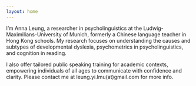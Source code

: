 ```yaml
---
layout: home
---
```


I’m Anna Leung, a researcher in psycholinguistics at the Ludwig-Maximilians-University of Munich, formerly a Chinese language teacher in Hong Kong schools. My research focuses on understanding the causes and subtypes of developmental dyslexia, psychometrics in psycholinguistics, and cognition in reading.

I also offer tailored public speaking training for academic contexts, empowering individuals of all ages to communicate with confidence and clarity. Please contact me at leung.yi.lmu(at)gmail.com for more info.
